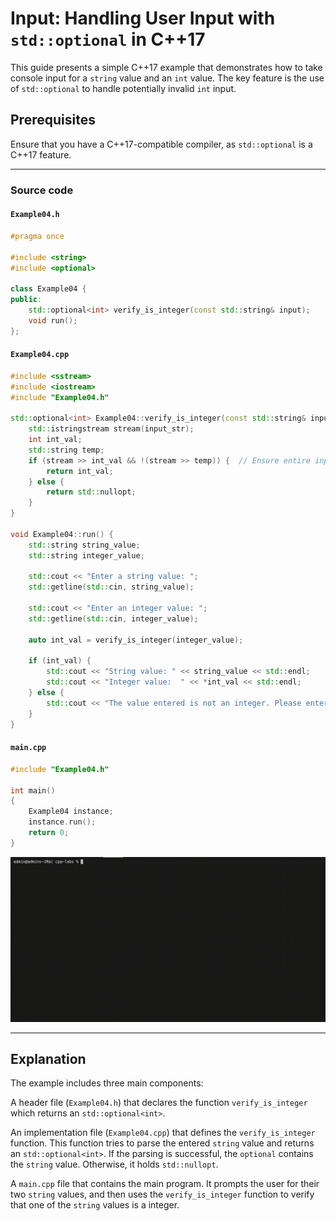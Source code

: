 # Input: Handling User Input with `std::optional` in C++17

This guide presents a simple C++17 example that demonstrates how to take console input for a `string` value and an `int` value.
The key feature is the use of `std::optional` to handle potentially invalid `int` input.

## Prerequisites

Ensure that you have a C++17-compatible compiler, as `std::optional` is a C++17 feature.

---

### Source code

#### `Example04.h`

```cpp
#pragma once

#include <string>
#include <optional>

class Example04 {
public:
    std::optional<int> verify_is_integer(const std::string& input);
    void run();
};
```

#### `Example04.cpp`

```cpp
#include <sstream>
#include <iostream>
#include "Example04.h"

std::optional<int> Example04::verify_is_integer(const std::string& input_str) {
    std::istringstream stream(input_str);
    int int_val;
    std::string temp;
    if (stream >> int_val && !(stream >> temp)) {  // Ensure entire input is an integer
        return int_val;
    } else {
        return std::nullopt;
    }
}

void Example04::run() {
    std::string string_value;
    std::string integer_value;

    std::cout << "Enter a string value: ";
    std::getline(std::cin, string_value);

    std::cout << "Enter an integer value: ";
    std::getline(std::cin, integer_value);

    auto int_val = verify_is_integer(integer_value);

    if (int_val) {
        std::cout << "String value: " << string_value << std::endl;
        std::cout << "Integer value:  " << *int_val << std::endl;
    } else {
        std::cout << "The value entered is not an integer. Please enter a correct integer value." << std::endl;
    }
}
```

#### `main.cpp`

```cpp
#include "Example04.h"

int main()
{
    Example04 instance;
    instance.run();
    return 0;
}
```

<img src="./img/gif/build_and_run.gif" alt="Build and run the 'C++ 17 optional' example." width="800px">

---

## Explanation

The example includes three main components:

A header file (`Example04.h`) that declares the function `verify_is_integer` which returns an `std::optional<int>`.

An implementation file (`Example04.cpp`) that defines the `verify_is_integer` function.
This function tries to parse the entered `string` value and returns an `std::optional<int>`.
If the parsing is successful, the `optional` contains the `string` value.
Otherwise, it holds `std::nullopt`.

A `main.cpp` file that contains the main program.
It prompts the user for their two `string` values, and then uses the `verify_is_integer` function to verify that one of the `string` values is a integer.
